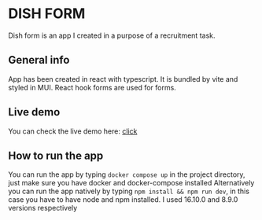 # DISH FORM

Dish form is an app I created in a purpose of a recruitment task.

## General info

App has been created in react with typescript. It is bundled by vite and styled in MUI. React hook forms are used for forms.

## Live demo

You can check the live demo here: [click](https://main--effulgent-malasada-b961f6.netlify.app/)

## How to run the app

You can run the app by typing `docker compose up` in the project directory, just make sure you have docker and docker-compose installed
Alternatively you can run the app natively by typing `npm install && npm run dev`, in this case you have to have node and npm installed. I used 16.10.0 and 8.9.0 versions respectively
